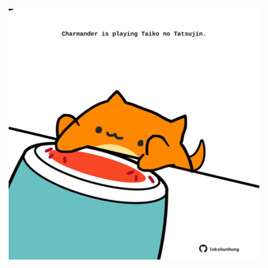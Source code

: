 <!-- built at 09/11/2023, 13:01:50 UTC -->
<p align="center">
  <img width="500" height="500" src="./ReadmeImage.svg">
</p>
